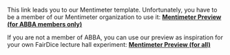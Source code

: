 This link leads you to our Mentimeter template. Unfortunately, you have to be a member of our Mentimeter organization to use it:
[**Mentimeter Preview (for ABBA members only)**](https://www.mentimeter.com/app/shared)

If you are not a member of ABBA, you can use our preview as inspiration for your own FairDice lecture hall experiment:
[**Mentimeter Preview (for all)**](https://www.mentimeter.com/app/presentation/alktki9toxdd8u76qp6jek9oopqcwm1h/echhkthznwdb)
